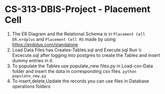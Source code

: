 # CS-313-DBIS-Project - Placement Cell
1. The ER Diagram and the Relational Schema is in `Placement Cell ER.erdplus` and `Placement Cell RS` made by using https://erdplus.com/standalone
2. Load Data Files has Creates-Tables.sql and Execute.sql
   Run \i Excecute.sql after logging into postgres to create the Tables and insert dummy entries in it.
3. To populate the Tables use populate_new files.py in Load-csv-Data folder and insert the data in corresponding csv files.
   `python populate_new.py`
4. To insert,delete,Update the records you can use files in Database operations folders
